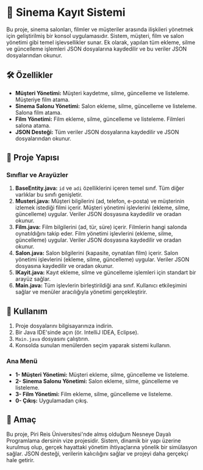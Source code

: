 <h1>🎥 Sinema Kayıt Sistemi</h1>
<p>Bu proje, sinema salonları, filmler ve müşteriler arasında ilişkileri yönetmek için geliştirilmiş bir konsol uygulamasıdır. Sistem, müşteri, film ve salon yönetimi gibi temel işlevsellikler sunar. Ek olarak, yapılan tüm ekleme, silme ve güncelleme işlemleri JSON dosyalarına kaydedilir ve bu veriler JSON dosyalarından okunur.</p>

<h2>🛠️ Özellikler</h2>
<ul>
    <li><strong>Müşteri Yönetimi:</strong> Müşteri kaydetme, silme, güncelleme ve listeleme. Müşteriye film atama.</li>
    <li><strong>Sinema Salonu Yönetimi:</strong> Salon ekleme, silme, güncelleme ve listeleme. Salona film atama.</li>
    <li><strong>Film Yönetimi:</strong> Film ekleme, silme, güncelleme ve listeleme. Filmleri salona atama.</li>
    <li><strong>JSON Desteği:</strong> Tüm veriler JSON dosyalarına kaydedilir ve JSON dosyalarından okunur.</li>
</ul>

<h2>📂 Proje Yapısı</h2>
<h3>Sınıflar ve Arayüzler</h3>
<ol>
    <li><strong>BaseEntity.java:</strong> <code>id</code> ve <code>adi</code> özelliklerini içeren temel sınıf. Tüm diğer varlıklar bu sınıfı genişletir.</li>
    <li><strong>Musteri.java:</strong> Müşteri bilgilerini (ad, telefon, e-posta) ve müşterinin izlemek istediği filmi içerir. Müşteri yönetimi işlevlerini (ekleme, silme, güncelleme) uygular. Veriler JSON dosyasına kaydedilir ve oradan okunur.</li>
    <li><strong>Film.java:</strong> Film bilgilerini (ad, tür, süre) içerir. Filmlerin hangi salonda oynatıldığını takip eder. Film yönetimi işlevlerini (ekleme, silme, güncelleme) uygular. Veriler JSON dosyasına kaydedilir ve oradan okunur.</li>
    <li><strong>Salon.java:</strong> Salon bilgilerini (kapasite, oynatılan film) içerir. Salon yönetimi işlevlerini (ekleme, silme, güncelleme) uygular. Veriler JSON dosyasına kaydedilir ve oradan okunur.</li>
    <li><strong>IKayit.java:</strong> Kayıt ekleme, silme ve güncelleme işlemleri için standart bir arayüz sağlar.</li>
    <li><strong>Main.java:</strong> Tüm işlevlerin birleştirildiği ana sınıf. Kullanıcı etkileşimini sağlar ve menüler aracılığıyla yönetimi gerçekleştirir.</li>
</ol>

<h2>🚀 Kullanım</h2>
<ol>
    <li>Proje dosyalarını bilgisayarınıza indirin.</li>
    <li>Bir Java IDE'sinde açın (ör. IntelliJ IDEA, Eclipse).</li>
    <li><code>Main.java</code> dosyasını çalıştırın.</li>
    <li>Konsolda sunulan menülerden seçim yaparak sistemi kullanın.</li>
</ol>

<h3>Ana Menü</h3>
<ul>
    <li><strong>1- Müşteri Yönetimi:</strong> Müşteri ekleme, silme, güncelleme ve listeleme.</li>
    <li><strong>2- Sinema Salonu Yönetimi:</strong> Salon ekleme, silme, güncelleme ve listeleme.</li>
    <li><strong>3- Film Yönetimi:</strong> Film ekleme, silme, güncelleme ve listeleme.</li>
    <li><strong>0- Çıkış:</strong> Uygulamadan çıkış.</li>
</ul>

<h2>📌 Amaç</h2>
<p>
    Bu proje, Piri Reis Üniversitesi'nde almış olduğum Nesneye Dayalı Programlama dersinin vize projesidir. Sistem, dinamik bir yapı üzerine kurulmuş olup, gerçek hayattaki yönetim ihtiyaçlarına yönelik bir simülasyon sağlar. JSON desteği, verilerin kalıcılığını sağlar ve projeyi daha gerçekçi hale getirir.
</p>
